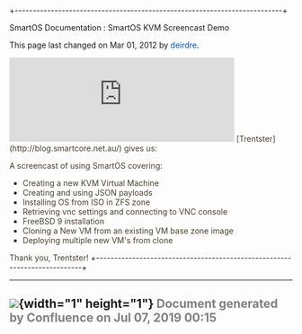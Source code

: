 +--------------------------------------------------------------------------+
<div class="pageheader">

<span class="pagetitle"> SmartOS Documentation : SmartOS KVM Screencast
Demo </span>

</div>

<div class="pagesubheading">

This page last changed on Mar 01, 2012 by
<font color="#0050B2">deirdre</font>.

</div>

<iframe class="youtube-player" type="text/html" style="width: 400px; hei
ght: 300px" src="http://www.youtube.com/embed/RKD0X-JM49U" frameborder="
0">
</iframe>
<font color="#4a3f2d">[Trentster](http://blog.smartcore.net.au/)</font>
<font color="#4a3f2d">gives us:</font>

<font color="#4a3f2d">A screencast of using SmartOS covering:</font>

- <font color="#4a3f2d">Creating a new KVM Virtual Machine</font>
- <font color="#4a3f2d">Creating and using JSON payloads</font>
- <font color="#4a3f2d">Installing OS from ISO in ZFS zone</font>
- <font color="#4a3f2d">Retrieving vnc settings and connecting to VNC
    console</font>
- <font color="#4a3f2d">FreeBSD 9 installation</font>
- <font color="#4a3f2d">Cloning a New VM from an existing VM base zone
    image</font>
- <font color="#4a3f2d">Deploying multiple new VM's from clone</font>

<font color="#4a3f2d">Thank you, Trentster!</font>
+--------------------------------------------------------------------------+

  ----------------------------------------------------------------------------------
  ![](images/border/spacer.gif){width="1" height="1"}
  <font color="grey">Document generated by Confluence on Jul 07, 2019 00:15</font>
  ----------------------------------------------------------------------------------


